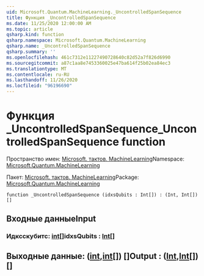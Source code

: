 ```yaml
---
uid: Microsoft.Quantum.MachineLearning._UncontrolledSpanSequence
title: Функция _UncontrolledSpanSequence
ms.date: 11/25/2020 12:00:00 AM
ms.topic: article
qsharp.kind: function
qsharp.namespace: Microsoft.Quantum.MachineLearning
qsharp.name: _UncontrolledSpanSequence
qsharp.summary: ''
ms.openlocfilehash: 461c7312e11227490728640c82d52a7f826d6990
ms.sourcegitcommit: a87c1aa8e7453360025e47ba614f25b02ea84ec3
ms.translationtype: MT
ms.contentlocale: ru-RU
ms.lasthandoff: 11/26/2020
ms.locfileid: "96196690"
---
```

# <a name="_uncontrolledspansequence-function"></a><span data-ttu-id="0e27b-102">Функция _UncontrolledSpanSequence</span><span class="sxs-lookup"><span data-stu-id="0e27b-102">_UncontrolledSpanSequence function</span></span>

<span data-ttu-id="0e27b-103">Пространство имен: [Microsoft. тактов. MachineLearning](xref:Microsoft.Quantum.MachineLearning)</span><span class="sxs-lookup"><span data-stu-id="0e27b-103">Namespace: [Microsoft.Quantum.MachineLearning](xref:Microsoft.Quantum.MachineLearning)</span></span>

<span data-ttu-id="0e27b-104">Пакет: [Microsoft. тактов. MachineLearning](https://nuget.org/packages/Microsoft.Quantum.MachineLearning)</span><span class="sxs-lookup"><span data-stu-id="0e27b-104">Package: [Microsoft.Quantum.MachineLearning](https://nuget.org/packages/Microsoft.Quantum.MachineLearning)</span></span>




```qsharp
function _UncontrolledSpanSequence (idxsQubits : Int[]) : (Int, Int[])[]
```


## <a name="input"></a><span data-ttu-id="0e27b-105">Входные данные</span><span class="sxs-lookup"><span data-stu-id="0e27b-105">Input</span></span>

### <a name="idxsqubits--int"></a><span data-ttu-id="0e27b-106">Идксскубитс: [int](xref:microsoft.quantum.lang-ref.int)[]</span><span class="sxs-lookup"><span data-stu-id="0e27b-106">idxsQubits : [Int](xref:microsoft.quantum.lang-ref.int)[]</span></span>





## <a name="output--intint"></a><span data-ttu-id="0e27b-107">Выходные данные: ([int](xref:microsoft.quantum.lang-ref.int),[int](xref:microsoft.quantum.lang-ref.int)[]) []</span><span class="sxs-lookup"><span data-stu-id="0e27b-107">Output : ([Int](xref:microsoft.quantum.lang-ref.int),[Int](xref:microsoft.quantum.lang-ref.int)[])[]</span></span>

